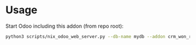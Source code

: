 # Usage

Start Odoo including this addon (from repo root):

```bash
python3 scripts/nix_odoo_web_server.py --db-name mydb --addon crm_won_restrict_per_stage
```
